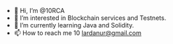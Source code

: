 - 👋 Hi, I’m @10RCA
- 👀 I’m interested in Blockchain services and Testnets.
- 🌱 I’m currently learning Java and Solidity.
- 📫 How to reach me 10 lardanur@gmail.com

<!---
10RCA/10RCA is a ✨ special ✨ repository because its `README.md` (this file) appears on your GitHub profile.
You can click the Preview link to take a look at your changes.
--->
